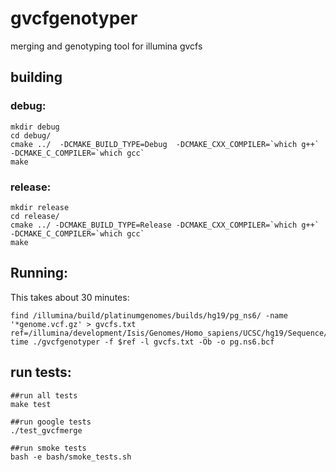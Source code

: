# gvcfgenotyper
merging and genotyping tool for illumina gvcfs

## building

### debug:

```
mkdir debug
cd debug/
cmake ../  -DCMAKE_BUILD_TYPE=Debug  -DCMAKE_CXX_COMPILER=`which g++` -DCMAKE_C_COMPILER=`which gcc`
make
```

### release:

```
mkdir release
cd release/
cmake ../ -DCMAKE_BUILD_TYPE=Release -DCMAKE_CXX_COMPILER=`which g++` -DCMAKE_C_COMPILER=`which gcc`
make
```

## Running:

This takes about 30 minutes:

```
find /illumina/build/platinumgenomes/builds/hg19/pg_ns6/ -name '*genome.vcf.gz' > gvcfs.txt
ref=/illumina/development/Isis/Genomes/Homo_sapiens/UCSC/hg19/Sequence/WholeGenomeFasta/genome.fa
time ./gvcfgenotyper -f $ref -l gvcfs.txt -Ob -o pg.ns6.bcf
```


## run tests:

```
##run all tests
make test

##run google tests
./test_gvcfmerge

##run smoke tests
bash -e bash/smoke_tests.sh
```
